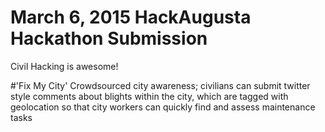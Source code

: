 # March 6, 2015 HackAugusta Hackathon Submission
Civil Hacking is awesome!

#'Fix My City'
Crowdsourced city awareness; civilians can submit twitter style comments about blights within the city, which are tagged with geolocation so that city workers can quickly find and assess maintenance tasks
